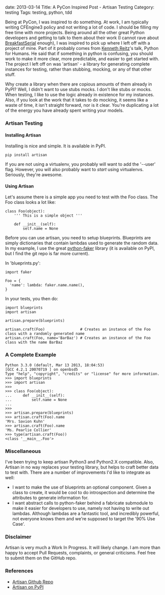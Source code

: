 date: 2013-03-14
Title: A PyCon Inspired Post - Artisan Testing
Category: testing
Tags: testing, python, tdd

Being at PyCon, I was inspired to do something. At work, I am typically writing CFEngine3 policy and not writing a lot of code. I should be filling my free time with more projects. Being around all the other great Python developers and getting to talk to them about their work (I cannot rave about [BreakfastSerial](https://github.com/theycallmeswift/BreakfastSerial) enough), I was inspired to pick up where I left off with a project of mine. Part of it probably comes from [Kenneth Reitz](https://twitter.com/kennethreitz)'s talk, Python for Humans. He said that if something in python is confusing, you should work to make it more clear, more predictable, and easier to get started with. The project I left off on was 'artisan' - a library for generating complete instances for testing, rather than stubbing, mocking, or any of that other stuff.

Why create a library when there are copious amounts of them already in PyPI? Well, I didn't want to use stubs mocks. I don't like stubs or mocks. When testing, I like to use the logic already in existence for my instances. Also, if you look at the work that it takes to do mocking, it seems like a waste of time, it isn't straight forward, nor is it clear. You're duplicating a lot of the energy you have already spent writing your models.

### Artisan Testing

#### Installing Artisan
Installing is nice and simple. It is available in PyPI.

    pip install artisan

If you are not using a virtualenv, you probably will want to add the '--user' flag. However, you will also probably want to *start* using virtualenvs. Seriously, they're awesome.

#### Using Artisan
Let's assume there is a simple app you need to test with the Foo class. The Foo class looks a lot like:

    class Foo(object):
        ''' This is a simple object '''
    
        def __init__(self):
            self.name = None

Before you can use artisan, you need to setup blueprints. Blueprints are simply dictionaries that contain lambdas used to generate the random data. In my example, I use the great [python-faker](https://github.com/redneckbeard/python-faker) library (it is available on PyPI, but I find the git repo is far more current).

In 'blueprints.py':

    import faker
    
    Foo = {
      'name': lambda: faker.name.name(),
    }

In your tests, you then do:

    import blueprints
    import artisan
    
    artisan.prepare(blueprints)
    
    artisan.craft(Foo)                # Creates an instance of the Foo class with a randomly generated name
    artisan.craft(Foo, name='BarBaz') # Creates an instance of the Foo class with the name BarBaz

### A Complete Example

    Python 3.3.0 (default, Mar 13 2013, 18:04:53) 
    [GCC 4.2.1 20070719 ] on openbsd5
    Type "help", "copyright", "credits" or "license" for more information.
    >>> import blueprints
    >>> import artisan
    >>> 
    >>> class Foo(object):
    ...     def __init__(self):
    ...         self.name = None
    ... 
    >>> 
    >>> artisan.prepare(blueprints)
    >>> artisan.craft(Foo).name
    'Mrs. Savion Kuhn'
    >>> artisan.craft(Foo).name
    'Ms. Pearlie Collier'
    >>> type(artisan.craft(Foo))    
    <class '__main__.Foo'>

### Miscellaneous
I've been trying to keep artisan Python3 and Python2.X compatible. Also, Artisan in no way replaces your testing library, but helps to craft better data to test with. There are a number of improvements I'd like to integrate as well:

 * I want to make the use of blueprints an optional component. Given a class to create, it would be cool to do introspection and determine the attributes to generate information for.
 * I want abstract calls to python-faker behind a fabricate submodule to make it easier for developers to use, namely not having to write out lambdas. Although lambdas are a fantastic tool, and incredibly powerful, not everyone knows them and we're supposed to target the '90% Use Case'.

### Disclaimer
Artisan is very much a Work In Progress. It will likely change. I am more than happy to accept Pull Requests, complaints, or general criticisms. Feel free to submit them on the GitHub repo.


### References
* [Artisan Github Repo](http://github.com/kmwhite/artisan)
* [Artisan on PyPI](https://pypi.python.org/pypi/artisan)
